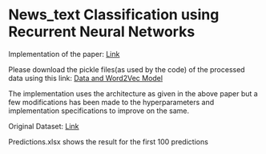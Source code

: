 # News_text Classification using Recurrent Neural Networks

Implementation of the paper: [Link](https://arxiv.org/abs/1909.13077)

Please download the pickle files(as used by the code) of the processed data using this link: [Data and Word2Vec Model](https://drive.google.com/drive/folders/1esbt0Z3nCl-Tu6Cp9JMIY-6-eH85v4PR?usp=sharing)

The implementation uses the architecture as given in the above paper but a few modifications has been made to the hyperparameters and implementation specifications to improve on the same. 

Original Dataset: [Link](http://qwone.com/~jason/20Newsgroups/)

Predictions.xlsx shows the result for the first 100 predictions
